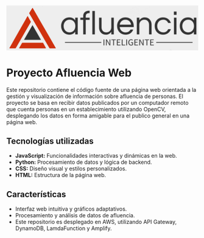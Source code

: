![Banner](images/afluencia2.png)

# Proyecto Afluencia Web

Este repositorio contiene el código fuente de una página web orientada a la gestión y visualización de información sobre afluencia de personas. El proyecto se basa en recibir datos publicados por un computador remoto que cuenta personas en un establecimiento utilizando OpenCV, desplegando los datos en forma amigable para el publico general en una página web.

## Tecnologías utilizadas

- **JavaScript:** Funcionalidades interactivas y dinámicas en la web.
- **Python:** Procesamiento de datos y lógica de backend.
- **CSS:** Diseño visual y estilos personalizados.
- **HTML:** Estructura de la página web.

## Características

- Interfaz web intuitiva y gráficos adaptativos.
- Procesamiento y análisis de datos de afluencia.
- Este repositorio es desplegado en AWS, utilizando API Gateway, DynamoDB, LamdaFunction y Amplify.
